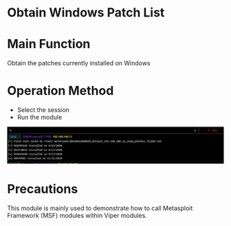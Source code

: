# Obtain Windows Patch List

# Main Function
Obtain the patches currently installed on Windows

# Operation Method
+ Select the session
+ Run the module

![](img\PrivilegeEscalation_EnumPatchExample_Windows\1.webp)

# Precautions
This module is mainly used to demonstrate how to call Metasploit Framework (MSF) modules within Viper modules.